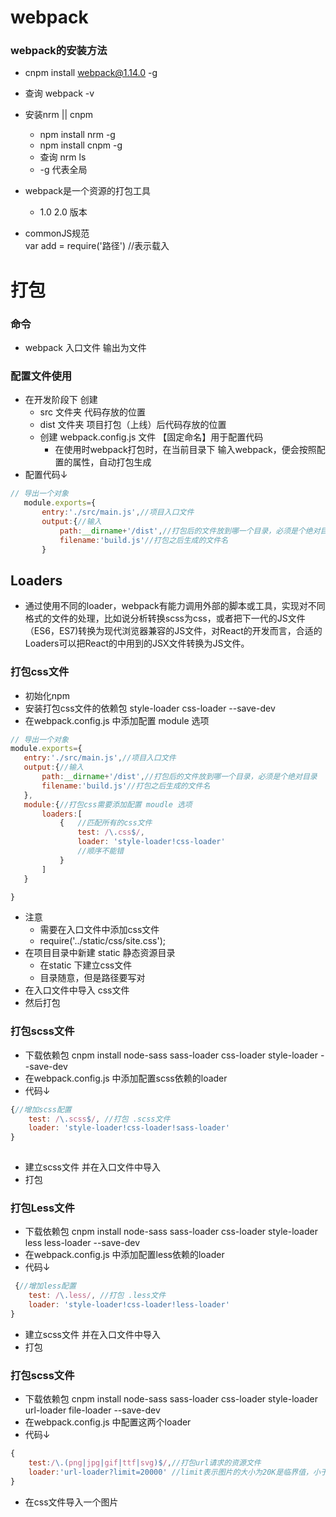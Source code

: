 # webpack 
### webpack的安装方法
- cnpm install webpack@1.14.0 -g
- 查询    webpack -v
- 安装nrm || cnpm
    + npm install nrm -g
    + npm install cnpm -g
    + 查询 nrm ls    
    + -g 代表全局

- webpack是一个资源的打包工具
    + 1.0   2.0 版本

- commonJS规范  
    var add = require('路径') //表示载入
 
# 打包 
### 命令
- webpack 入口文件 输出为文件
### 配置文件使用
- 在开发阶段下 创建 
    + src 文件夹   代码存放的位置
    + dist 文件夹  项目打包（上线）后代码存放的位置
    + 创建 webpack.config.js 文件 【固定命名】用于配置代码
        + 在使用时webpack打包时，在当前目录下 输入webpack，便会按照配置的属性，自动打包生成 
-  配置代码↓ 
 ```javascript 
// 导出一个对象
    module.exports={
        entry:'./src/main.js',//项目入口文件
        output:{//输入
            path:__dirname+'/dist',//打包后的文件放到哪一个目录，必须是个绝对目录
            filename:'build.js'//打包之后生成的文件名
        }
```

## Loaders
- 通过使用不同的loader，webpack有能力调用外部的脚本或工具，实现对不同格式的文件的处理，比如说分析转换scss为css，或者把下一代的JS文件（ES6，ES7)转换为现代浏览器兼容的JS文件，对React的开发而言，合适的Loaders可以把React的中用到的JSX文件转换为JS文件。

### 打包css文件
- 初始化npm
- 安装打包css文件的依赖包
        style-loader css-loader --save-dev
 - 在webpack.config.js 中添加配置 module 选项
 ```javascript
 // 导出一个对象
module.exports={
    entry:'./src/main.js',//项目入口文件
    output:{//输入
        path:__dirname+'/dist',//打包后的文件放到哪一个目录，必须是个绝对目录
        filename:'build.js'//打包之后生成的文件名
    },
    module:{//打包css需要添加配置 moudle 选项
        loaders:[
            {   //匹配所有的css文件
                test: /\.css$/,
                loader: 'style-loader!css-loader'
                //顺序不能错 
            }
        ]
    }

}
 ```   
- 注意
    + 需要在入口文件中添加css文件
    +   require('../static/css/site.css');    
- 在项目目录中新建 static 静态资源目录
    + 在static 下建立css文件 
    +   目录随意，但是路径要写对
- 在入口文件中导入 css文件    
- 然后打包

### 打包scss文件
- 下载依赖包
        cnpm install node-sass sass-loader css-loader style-loader --save-dev
- 在webpack.config.js 中添加配置scss依赖的loader
- 代码↓
```javascript
{//增加scss配置
    test: /\.scss$/, //打包 .scss文件
    loader: 'style-loader!css-loader!sass-loader'
}
            
```
- 建立scss文件 并在入口文件中导入
- 打包

### 打包Less文件

- 下载依赖包
        cnpm install node-sass sass-loader css-loader style-loader less less-loader --save-dev
- 在webpack.config.js 中添加配置less依赖的loader
- 代码↓
```javascript
 {//增加less配置
    test: /\.less/, //打包 .less文件
    loader: 'style-loader!css-loader!less-loader'
}
```
- 建立scss文件 并在入口文件中导入
- 打包

### 打包scss文件
- 下载依赖包
        cnpm install node-sass sass-loader css-loader style-loader url-loader file-loader --save-dev
- 在webpack.config.js 中配置这两个loader
- 代码↓
```javascript
{
    test:/\.(png|jpg|gif|ttf|svg)$/,//打包url请求的资源文件
    loader:'url-loader?limit=20000' //limit表示图片的大小为20K是临界值，小于20K的图片均被打包到build.js中去，请求图片就会很快
}          
```
- 在css文件导入一个图片 